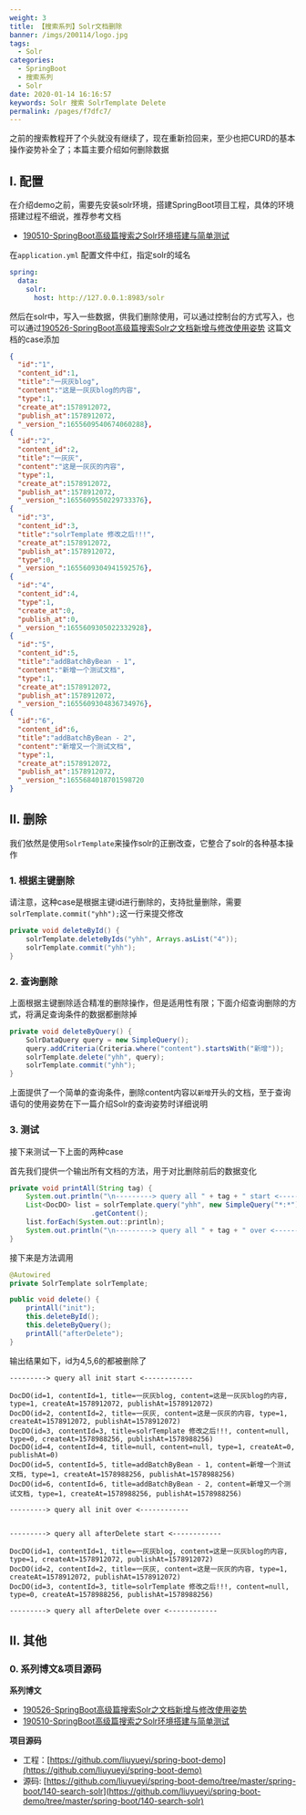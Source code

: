 ```yaml
---
weight: 3
title: 【搜索系列】Solr文档删除
banner: /imgs/200114/logo.jpg
tags: 
  - Solr
categories: 
  - SpringBoot
  - 搜索系列
  - Solr
date: 2020-01-14 16:16:57
keywords: Solr 搜索 SolrTemplate Delete
permalink: /pages/f7dfc7/
---
```


之前的搜索教程开了个头就没有继续了，现在重新捡回来，至少也把CURD的基本操作姿势补全了；本篇主要介绍如何删除数据

<!-- more -->

## I. 配置

在介绍demo之前，需要先安装solr环境，搭建SpringBoot项目工程，具体的环境搭建过程不细说，推荐参考文档

- [190510-SpringBoot高级篇搜索之Solr环境搭建与简单测试](http://spring.hhui.top/spring-blog/2019/05/10/190510-SpringBoot%E9%AB%98%E7%BA%A7%E7%AF%87%E6%90%9C%E7%B4%A2%E4%B9%8BSolr%E7%8E%AF%E5%A2%83%E6%90%AD%E5%BB%BA%E4%B8%8E%E7%AE%80%E5%8D%95%E6%B5%8B%E8%AF%95/)


在`application.yml` 配置文件中红，指定solr的域名

```yml
spring:
  data:
    solr:
      host: http://127.0.0.1:8983/solr
```

然后在solr中，写入一些数据，供我们删除使用，可以通过控制台的方式写入，也可以通过[190526-SpringBoot高级篇搜索Solr之文档新增与修改使用姿势](http://spring.hhui.top/spring-blog/2019/05/26/190526-SpringBoot%E9%AB%98%E7%BA%A7%E7%AF%87%E6%90%9C%E7%B4%A2Solr%E4%B9%8B%E6%96%87%E6%A1%A3%E6%96%B0%E5%A2%9E%E4%B8%8E%E4%BF%AE%E6%94%B9%E4%BD%BF%E7%94%A8%E5%A7%BF%E5%8A%BF/) 这篇文档的case添加

```json
{
  "id":"1",
  "content_id":1,
  "title":"一灰灰blog",
  "content":"这是一灰灰blog的内容",
  "type":1,
  "create_at":1578912072,
  "publish_at":1578912072,
  "_version_":1655609540674060288},
{
  "id":"2",
  "content_id":2,
  "title":"一灰灰",
  "content":"这是一灰灰的内容",
  "type":1,
  "create_at":1578912072,
  "publish_at":1578912072,
  "_version_":1655609550229733376},
{
  "id":"3",
  "content_id":3,
  "title":"solrTemplate 修改之后!!!",
  "create_at":1578912072,
  "publish_at":1578912072,
  "type":0,
  "_version_":1655609304941592576},
{
  "id":"4",
  "content_id":4,
  "type":1,
  "create_at":0,
  "publish_at":0,
  "_version_":1655609305022332928},
{
  "id":"5",
  "content_id":5,
  "title":"addBatchByBean - 1",
  "content":"新增一个测试文档",
  "type":1,
  "create_at":1578912072,
  "publish_at":1578912072,
  "_version_":1655609304836734976},
{
  "id":"6",
  "content_id":6,
  "title":"addBatchByBean - 2",
  "content":"新增又一个测试文档",
  "type":1,
  "create_at":1578912072,
  "publish_at":1578912072,
  "_version_":1655684018701598720
}
```

## II. 删除

我们依然是使用`SolrTemplate`来操作solr的正删改查，它整合了solr的各种基本操作

### 1. 根据主键删除

请注意，这种case是根据主键id进行删除的，支持批量删除，需要`solrTemplate.commit("yhh");`这一行来提交修改

```java
private void deleteById() {
    solrTemplate.deleteByIds("yhh", Arrays.asList("4"));
    solrTemplate.commit("yhh");
}
```

### 2. 查询删除

上面根据主键删除适合精准的删除操作，但是适用性有限；下面介绍查询删除的方式，将满足查询条件的数据都删除掉

```java
private void deleteByQuery() {
    SolrDataQuery query = new SimpleQuery();
    query.addCriteria(Criteria.where("content").startsWith("新增"));
    solrTemplate.delete("yhh", query);
    solrTemplate.commit("yhh");
}
```

上面提供了一个简单的查询条件，删除content内容以`新增`开头的文档，至于查询语句的使用姿势在下一篇介绍Solr的查询姿势时详细说明

### 3. 测试

接下来测试一下上面的两种case

首先我们提供一个输出所有文档的方法，用于对比删除前后的数据变化

```java
private void printAll(String tag) {
    System.out.println("\n---------> query all " + tag + " start <------------\n");
    List<DocDO> list = solrTemplate.query("yhh", new SimpleQuery("*:*").addSort(Sort.by("content_id").ascending()), DocDO.class)
                    .getContent();
    list.forEach(System.out::println);
    System.out.println("\n---------> query all " + tag + " over <------------\n");
}
```

接下来是方法调用

```java
@Autowired
private SolrTemplate solrTemplate;

public void delete() {
    printAll("init");
    this.deleteById();
    this.deleteByQuery();
    printAll("afterDelete");
}
```

输出结果如下，id为4,5,6的都被删除了

```log
---------> query all init start <------------

DocDO(id=1, contentId=1, title=一灰灰blog, content=这是一灰灰blog的内容, type=1, createAt=1578912072, publishAt=1578912072)
DocDO(id=2, contentId=2, title=一灰灰, content=这是一灰灰的内容, type=1, createAt=1578912072, publishAt=1578912072)
DocDO(id=3, contentId=3, title=solrTemplate 修改之后!!!, content=null, type=0, createAt=1578988256, publishAt=1578988256)
DocDO(id=4, contentId=4, title=null, content=null, type=1, createAt=0, publishAt=0)
DocDO(id=5, contentId=5, title=addBatchByBean - 1, content=新增一个测试文档, type=1, createAt=1578988256, publishAt=1578988256)
DocDO(id=6, contentId=6, title=addBatchByBean - 2, content=新增又一个测试文档, type=1, createAt=1578988256, publishAt=1578988256)

---------> query all init over <------------


---------> query all afterDelete start <------------

DocDO(id=1, contentId=1, title=一灰灰blog, content=这是一灰灰blog的内容, type=1, createAt=1578912072, publishAt=1578912072)
DocDO(id=2, contentId=2, title=一灰灰, content=这是一灰灰的内容, type=1, createAt=1578912072, publishAt=1578912072)
DocDO(id=3, contentId=3, title=solrTemplate 修改之后!!!, content=null, type=0, createAt=1578988256, publishAt=1578988256)

---------> query all afterDelete over <------------
```

## II. 其他

### 0. 系列博文&项目源码

**系列博文**

- [190526-SpringBoot高级篇搜索Solr之文档新增与修改使用姿势](http://spring.hhui.top/spring-blog/2019/05/26/190526-SpringBoot%E9%AB%98%E7%BA%A7%E7%AF%87%E6%90%9C%E7%B4%A2Solr%E4%B9%8B%E6%96%87%E6%A1%A3%E6%96%B0%E5%A2%9E%E4%B8%8E%E4%BF%AE%E6%94%B9%E4%BD%BF%E7%94%A8%E5%A7%BF%E5%8A%BF/)
- [190510-SpringBoot高级篇搜索之Solr环境搭建与简单测试](http://spring.hhui.top/spring-blog/2019/05/10/190510-SpringBoot%E9%AB%98%E7%BA%A7%E7%AF%87%E6%90%9C%E7%B4%A2%E4%B9%8BSolr%E7%8E%AF%E5%A2%83%E6%90%AD%E5%BB%BA%E4%B8%8E%E7%AE%80%E5%8D%95%E6%B5%8B%E8%AF%95/)

**项目源码**

- 工程：[https://github.com/liuyueyi/spring-boot-demo](https://github.com/liuyueyi/spring-boot-demo)
- 源码: [https://github.com/liuyueyi/spring-boot-demo/tree/master/spring-boot/140-search-solr](https://github.com/liuyueyi/spring-boot-demo/tree/master/spring-boot/140-search-solr)

